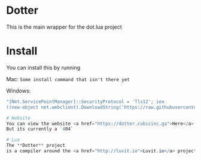 # Dotter

This is the main wrapper for the dot.lua project

# Install
You can install this by running

Mac:
`Some install command that isn't there yet`

Windows:
```PowerShell -NoProfile -ExecutionPolicy unrestricted -Command 
"[Net.ServicePointManager]::SecurityProtocol = 'Tls12'; iex 
((new-object net.webclient).DownloadString('https://raw.githubusercontent.com/Dot-lua/Dotter/0.0.3/Installers/Install.ps1'))"```

# Website
You can view the website <a href="https://dotter.cubicinc.ga">Here</a>
But its currently a `404`

# Lua
The **Dotter** project
is a compiler around the <a href="http://luvit.io">Luvit.io</a> project
